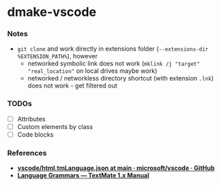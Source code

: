 dmake-vscode
============
### Notes
- `git clone` and work directly in extensions folder (`--extensions-dir %EXTENSION_PATH%`), however
    - networked symbolic link does not work (`mklink /j "target" "real_location"` on local drives maybe work)
    - networked / networkless directory shortcut (with extension `.lnk`) does not work - get filtered out

### TODOs
- [ ] Attributes
- [ ] Custom elements by class
- [ ] Code blocks

### References
- [**vscode/html.tmLanguage.json at main · microsoft/vscode · GitHub**](https://github.com/Microsoft/vscode/blob/main/extensions/html/syntaxes/html.tmLanguage.json)
- [**Language Grammars — TextMate 1.x Manual**](https://macromates.com/manual/en/language_grammars)
